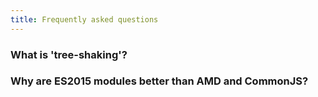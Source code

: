 ```yaml
---
title: Frequently asked questions
---
```


### What is 'tree-shaking'?

### Why are ES2015 modules better than AMD and CommonJS?
